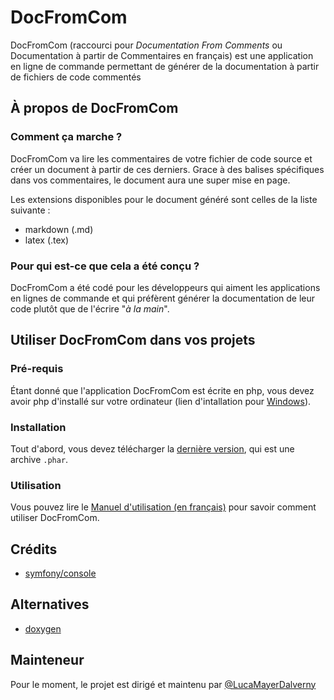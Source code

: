 # DocFromCom

DocFromCom (raccourci pour *Documentation From Comments* ou Documentation à partir de Commentaires en français) est une application en ligne de commande permettant de générer de la documentation à partir de fichiers de code commentés

## À propos de DocFromCom

### Comment ça marche ?

DocFromCom va lire les commentaires de votre fichier de code source et créer un document à partir de ces derniers. Grace à des balises spécifiques dans vos commentaires, le document aura une super mise en page.  

Les extensions disponibles pour le document généré sont celles de la liste suivante :

+ markdown (.md)
+ latex (.tex)

### Pour qui est-ce que cela a été conçu ?

DocFromCom a été codé pour les développeurs qui aiment les applications en lignes de commande et qui préfèrent générer la documentation de leur code plutôt que de l'écrire "*à la main*".  

## Utiliser DocFromCom dans vos projets

### Pré-requis

Étant donné que l'application DocFromCom est écrite en php, vous devez avoir php d'installé sur votre ordinateur (lien d'intallation pour [Windows](https://windows.php.net/download/)).

### Installation

Tout d'abord, vous devez télécharger la [dernière version](https://github.com/LucaMayerDalverny/DocFromCom/releases), qui est une archive `.phar`.

### Utilisation

Vous pouvez lire le [Manuel d'utilisation (en français)](https://github.com/LucaMayerDalverny/DocFromCom/blob/master/USER_MANUAL_FR.md) pour savoir comment utiliser DocFromCom. 

## Crédits

+ [symfony/console](https://github.com/symfony/console)

## Alternatives

+ [doxygen](https://github.com/doxygen/doxygen)

## Mainteneur

Pour le moment, le projet est dirigé et maintenu par [@LucaMayerDalverny](https://github.com/LucaMayerDalverny)